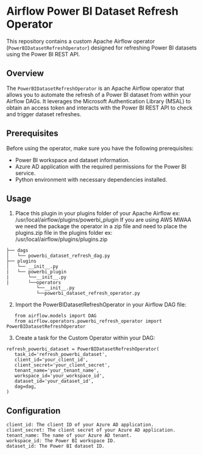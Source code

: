 # Airflow Power BI Dataset Refresh Operator

This repository contains a custom Apache Airflow operator (`PowerBIDatasetRefreshOperator`) designed for refreshing Power BI datasets using the Power BI REST API.

## Overview

The `PowerBIDatasetRefreshOperator` is an Apache Airflow operator that allows you to automate the refresh of a Power BI dataset from within your Airflow DAGs. It leverages the Microsoft Authentication Library (MSAL) to obtain an access token and interacts with the Power BI REST API to check and trigger dataset refreshes.

## Prerequisites

Before using the operator, make sure you have the following prerequisites:

- Power BI workspace and dataset information.
- Azure AD application with the required permissions for the Power BI service.
- Python environment with necessary dependencies installed.

## Usage
1. Place this plugin in your plugins folder of your Apache Airflow
   ex: /usr/local/airflow/plugins/powerbi_plugin
If you are using AWS MWAA we need the package the operator in a zip file and need to place the plugins.zip file in the plugins folder
   ex: /usr/local/airflow/plugins/plugins.zip

```
├── dags
│   └── powerbi_dataset_refresh_dag.py  
├── plugins
│   └── __init__.py
|   └── powerbi_plugin
|       └──__init__.py
|       └──operators
           └──__init__.py
           └──powerbi_dataset_refresh_operator.py
```
           

2. Import the PowerBIDatasetRefreshOperator in your Airflow DAG file:
```
   from airflow.models import DAG
   from airflow.operators.powerbi_refresh_operator import PowerBIDatasetRefreshOperator
```

3. Create a task for the Custom Operator within your DAG:
```
refresh_powerbi_dataset = PowerBIDatasetRefreshOperator(
   task_id='refresh_powerbi_dataset',
   client_id='your_client_id',
   client_secret='your_client_secret',
   tenant_name='your_tenant_name',
   workspace_id='your_workspace_id',
   dataset_id='your_dataset_id',
   dag=dag,
)
```

## Configuration
```
client_id: The client ID of your Azure AD application.
client_secret: The client secret of your Azure AD application.
tenant_name: The name of your Azure AD tenant.
workspace_id: The Power BI workspace ID.
dataset_id: The Power BI dataset ID.
```
